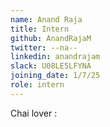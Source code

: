 ```yaml
---
name: Anand Raja
title: Intern
github: AnandRajaM
twitter: --na--
linkedin: anandrajam
slack: U08LE5LFYNA
joining_date: 1/7/25
role: intern 
---
```


Chai lover :
